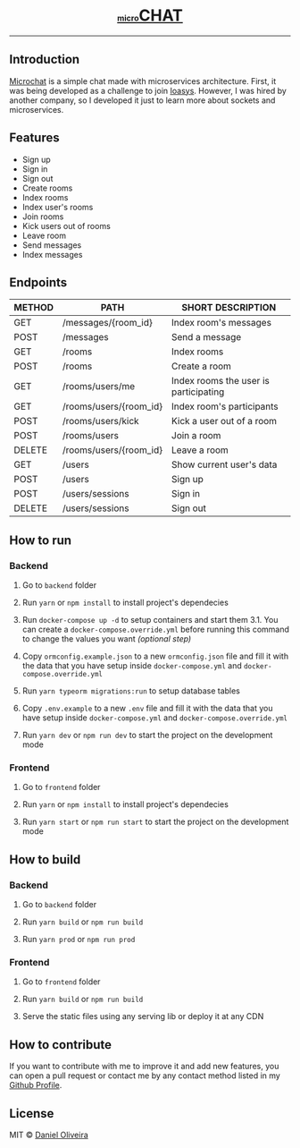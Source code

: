 <div align="center">
  <a href="https://microchat.ondaniel.com.br/">
    <div>
      <h1><span style="font-size: 14px">micro</span>CHAT</h1>
    </div>
  </a>
  <hr>
</div>

## Introduction

[Microchat](https://microchat.ondaniel.com.br/) is a simple chat made with microservices architecture. First, it was being developed as a challenge to join [Ioasys](https://ioasys.com.br/). However, I was hired by another company, so I developed it just to learn more about sockets and microservices.

## Features

- Sign up
- Sign in
- Sign out
- Create rooms
- Index rooms
- Index user's rooms
- Join rooms
- Kick users out of rooms
- Leave room
- Send messages
- Index messages

## Endpoints

| METHOD | PATH                   | SHORT DESCRIPTION                     |
| ------ | ---------------------- | ------------------------------------- |
| GET    | /messages/{room_id}    | Index room's messages                 |
| POST   | /messages              | Send a message                        |
| GET    | /rooms                 | Index rooms                           |
| POST   | /rooms                 | Create a room                         |
| GET    | /rooms/users/me        | Index rooms the user is participating |
| GET    | /rooms/users/{room_id} | Index room's participants             |
| POST   | /rooms/users/kick      | Kick a user out of a room             |
| POST   | /rooms/users           | Join a room                           |
| DELETE | /rooms/users/{room_id} | Leave a room                          |
| GET    | /users                 | Show current user's data              |
| POST   | /users                 | Sign up                               |
| POST   | /users/sessions        | Sign in                               |
| DELETE | /users/sessions        | Sign out                              |

## How to run

### Backend

1. Go to `backend` folder

2. Run `yarn` or `npm install` to install project's dependecies

3. Run `docker-compose up -d` to setup containers and start them
   3.1. You can create a `docker-compose.override.yml` before running this command to change the values you want _(optional step)_

4. Copy `ormconfig.example.json` to a new `ormconfig.json` file and fill it with the data that you have setup inside `docker-compose.yml` and `docker-compose.override.yml`

5. Run `yarn typeorm migrations:run` to setup database tables

6. Copy `.env.example` to a new `.env` file and fill it with the data that you have setup inside `docker-compose.yml` and `docker-compose.override.yml`

7. Run `yarn dev` or `npm run dev` to start the project on the development mode

### Frontend

1. Go to `frontend` folder

2. Run `yarn` or `npm install` to install project's dependecies

3. Run `yarn start` or `npm run start` to start the project on the development mode

## How to build

### Backend

1. Go to `backend` folder

2. Run `yarn build` or `npm run build`

3. Run `yarn prod` or `npm run prod`

### Frontend

1. Go to `frontend` folder

2. Run `yarn build` or `npm run build`

3. Serve the static files using any serving lib or deploy it at any CDN

## How to contribute

If you want to contribute with me to improve it and add new features, you can open a pull request or contact me by any contact method listed in my [Github Profile](https://github.com/ondanieldev).

## License

MIT © [Daniel Oliveira](https://ondaniel.com.br/)

